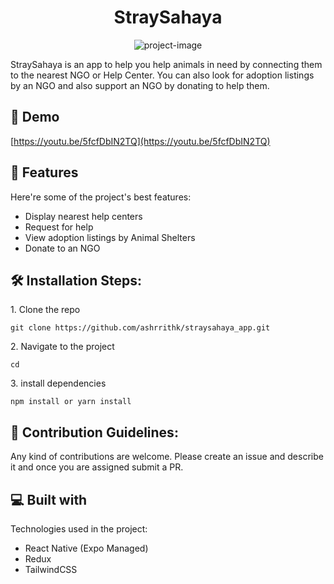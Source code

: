 <h1 align="center" id="title">StraySahaya</h1>

<p align="center"><img src="https://socialify.git.ci/ashrrithk/straysahaya_app/image?language=1&amp;name=1&amp;owner=1&amp;stargazers=1&amp;theme=Light" alt="project-image"></p>

<p id="description">StraySahaya is an app to help you help animals in need by connecting them to the nearest NGO or Help Center. You can also look for adoption listings by an NGO and also support an NGO by donating to help them.</p>

<h2>🚀 Demo</h2>

[https://youtu.be/5fcfDbIN2TQ](https://youtu.be/5fcfDbIN2TQ)


  
<h2>🧐 Features</h2>

Here're some of the project's best features:

*   Display nearest help centers
*   Request for help
*   View adoption listings by Animal Shelters
*   Donate to an NGO

<h2>🛠️ Installation Steps:</h2>

<p>1. Clone the repo</p>

```
git clone https://github.com/ashrrithk/straysahaya_app.git
```

<p>2. Navigate to the project</p>

```
cd
```

<p>3. install dependencies</p>

```
npm install or yarn install
```

<h2>🍰 Contribution Guidelines:</h2>

Any kind of contributions are welcome. Please create an issue and describe it and once you are assigned submit a PR.

  
  
<h2>💻 Built with</h2>

Technologies used in the project:

*   React Native (Expo Managed)
*   Redux
*   TailwindCSS
